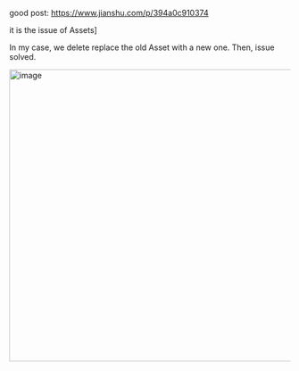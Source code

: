 good post: https://www.jianshu.com/p/394a0c910374

it is the issue of Assets]

In my case, we delete replace the old Asset with a new one. Then, issue solved.

<img width="524" alt="image" src="https://user-images.githubusercontent.com/81428296/183336328-03ae87e4-002d-4e81-ba4b-a4d13262c304.png">
